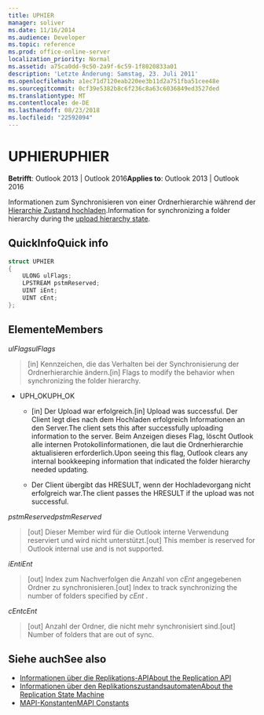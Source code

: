 ```yaml
---
title: UPHIER
manager: soliver
ms.date: 11/16/2014
ms.audience: Developer
ms.topic: reference
ms.prod: office-online-server
localization_priority: Normal
ms.assetid: a75ca0dd-9c50-2a9f-6c59-1f8020833a01
description: 'Letzte Änderung: Samstag, 23. Juli 2011'
ms.openlocfilehash: a1ec71d7120eab220ee3b11d2a751fba51cee48e
ms.sourcegitcommit: 0cf39e5382b8c6f236c8a63c6036849ed3527ded
ms.translationtype: MT
ms.contentlocale: de-DE
ms.lasthandoff: 08/23/2018
ms.locfileid: "22592094"
---
```

# <a name="uphier"></a><span data-ttu-id="43b2a-103">UPHIER</span><span class="sxs-lookup"><span data-stu-id="43b2a-103">UPHIER</span></span>
 
<span data-ttu-id="43b2a-104">**Betrifft**: Outlook 2013 | Outlook 2016</span><span class="sxs-lookup"><span data-stu-id="43b2a-104">**Applies to**: Outlook 2013 | Outlook 2016</span></span> 
  
<span data-ttu-id="43b2a-105">Informationen zum Synchronisieren von einer Ordnerhierarchie während der [Hierarchie Zustand hochladen](upload-hierarchy-state.md).</span><span class="sxs-lookup"><span data-stu-id="43b2a-105">Information for synchronizing a folder hierarchy during the [upload hierarchy state](upload-hierarchy-state.md).</span></span>
  
## <a name="quick-info"></a><span data-ttu-id="43b2a-106">QuickInfo</span><span class="sxs-lookup"><span data-stu-id="43b2a-106">Quick info</span></span>

```cpp
struct UPHIER 
{ 
    ULONG ulFlags; 
    LPSTREAM pstmReserved; 
    UINT iEnt; 
    UINT cEnt; 
};
```

## <a name="members"></a><span data-ttu-id="43b2a-107">Elemente</span><span class="sxs-lookup"><span data-stu-id="43b2a-107">Members</span></span>

<span data-ttu-id="43b2a-108">_ulFlags_</span><span class="sxs-lookup"><span data-stu-id="43b2a-108">_ulFlags_</span></span>
  
> <span data-ttu-id="43b2a-109">[in] Kennzeichen, die das Verhalten bei der Synchronisierung der Ordnerhierarchie ändern.</span><span class="sxs-lookup"><span data-stu-id="43b2a-109">[in] Flags to modify the behavior when synchronizing the folder hierarchy.</span></span>
    
  - <span data-ttu-id="43b2a-110">UPH_OK</span><span class="sxs-lookup"><span data-stu-id="43b2a-110">UPH_OK</span></span>
    
    - <span data-ttu-id="43b2a-111">[in] Der Upload war erfolgreich.</span><span class="sxs-lookup"><span data-stu-id="43b2a-111">[in] Upload was successful.</span></span> <span data-ttu-id="43b2a-112">Der Client legt dies nach dem Hochladen erfolgreich Informationen an den Server.</span><span class="sxs-lookup"><span data-stu-id="43b2a-112">The client sets this after successfully uploading information to the server.</span></span> <span data-ttu-id="43b2a-113">Beim Anzeigen dieses Flag, löscht Outlook alle internen Protokollinformationen, die laut die Ordnerhierarchie aktualisieren erforderlich.</span><span class="sxs-lookup"><span data-stu-id="43b2a-113">Upon seeing this flag, Outlook clears any internal bookkeeping information that indicated the folder hierarchy needed updating.</span></span> 
    
    - <span data-ttu-id="43b2a-114">Der Client übergibt das HRESULT, wenn der Hochladevorgang nicht erfolgreich war.</span><span class="sxs-lookup"><span data-stu-id="43b2a-114">The client passes the HRESULT if the upload was not successful.</span></span>
    
<span data-ttu-id="43b2a-115">_pstmReserved_</span><span class="sxs-lookup"><span data-stu-id="43b2a-115">_pstmReserved_</span></span>
  
> <span data-ttu-id="43b2a-116">[out] Dieser Member wird für die Outlook interne Verwendung reserviert und wird nicht unterstützt.</span><span class="sxs-lookup"><span data-stu-id="43b2a-116">[out] This member is reserved for Outlook internal use and is not supported.</span></span>
    
<span data-ttu-id="43b2a-117">_iEnt_</span><span class="sxs-lookup"><span data-stu-id="43b2a-117">_iEnt_</span></span>
  
> <span data-ttu-id="43b2a-118">[out] Index zum Nachverfolgen die Anzahl von *cEnt* angegebenen Ordner zu synchronisieren.</span><span class="sxs-lookup"><span data-stu-id="43b2a-118">[out] Index to track synchronizing the number of folders specified by  *cEnt*  .</span></span> 
    
<span data-ttu-id="43b2a-119">_cEnt_</span><span class="sxs-lookup"><span data-stu-id="43b2a-119">_cEnt_</span></span>
  
> <span data-ttu-id="43b2a-120">[out] Anzahl der Ordner, die nicht mehr synchronisiert sind.</span><span class="sxs-lookup"><span data-stu-id="43b2a-120">[out] Number of folders that are out of sync.</span></span>
    
## <a name="see-also"></a><span data-ttu-id="43b2a-121">Siehe auch</span><span class="sxs-lookup"><span data-stu-id="43b2a-121">See also</span></span>

- [<span data-ttu-id="43b2a-122">Informationen über die Replikations-API</span><span class="sxs-lookup"><span data-stu-id="43b2a-122">About the Replication API</span></span>](about-the-replication-api.md)
- [<span data-ttu-id="43b2a-123">Informationen über den Replikationszustandsautomaten</span><span class="sxs-lookup"><span data-stu-id="43b2a-123">About the Replication State Machine</span></span>](about-the-replication-state-machine.md)
- [<span data-ttu-id="43b2a-124">MAPI-Konstanten</span><span class="sxs-lookup"><span data-stu-id="43b2a-124">MAPI Constants</span></span>](mapi-constants.md)

